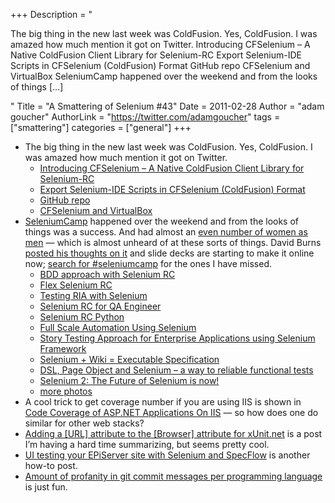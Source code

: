 +++
Description = "<p>The big thing in the new last week was ColdFusion. Yes, ColdFusion. I was amazed how much mention it got on Twitter. Introducing CFSelenium – A Native ColdFusion Client Library for Selenium-RC Export Selenium-IDE Scripts in CFSelenium (ColdFusion) Format GitHub repo CFSelenium and VirtualBox SeleniumCamp happened over the weekend and from the looks of things […]</p>"
Title = "A Smattering of Selenium #43"
Date = 2011-02-28
Author = "adam goucher"
AuthorLink = "https://twitter.com/adamgoucher"
tags = ["smattering"]
categories = ["general"]
+++
<ul>
<li>The big thing in the new last week was ColdFusion. Yes, ColdFusion. I was amazed how much mention it got on Twitter.
<ul>
<li><a href="http://www.silverwareconsulting.com/index.cfm/2011/2/22/Introducing-CFSelenium--A-Native-ColdFusion-Client-Library-for-SeleniumRC">Introducing CFSelenium &#8211; A Native ColdFusion Client Library for Selenium-RC</a></li>
<li><a href="http://www.silverwareconsulting.com/index.cfm/2011/2/23/Export-SeleniumIDE-Scripts-in-CFSelenium-ColdFusion-Format">Export Selenium-IDE Scripts in CFSelenium (ColdFusion) Format</a></li>
<li><a href="https://github.com/bobsilverberg/CFSelenium">GitHub repo</a></li>
<li><a href="http://thecrumb.com/2011/02/25/cfselenium-and-virtualbox">CFSelenium and VirtualBox</a></li>
</ul>
</li>
<li><a href="http://seleniumcamp.com/">SeleniumCamp</a> happened over the weekend and from the looks of things was a success. And had almost an <a href="http://twitpic.com/4403rt">even number of women as men</a> &#8212; which is almost unheard of at these sorts of things. David Burns <a href="http://www.theautomatedtester.co.uk/blog/2011/selenium-camp-slides-and-thoughts.html">posted his thoughts on it</a> and slide decks are starting to make it online now; <a href="http://twitter.com/#search?q=%23seleniumcamp">search for #seleniumcamp</a> for the ones I have missed.
<ul>
<li><a href="http://www.slideshare.net/kolesnik_nickolay/bdd-approach-with-selenium-rc">BDD approach with Selenium RC</a></li>
<li><a href="http://www.slideshare.net/khroliz/flex-selenium-rc">Flex Selenium RC</a></li>
<li><a href="http://www.slideshare.net/SergeyShvets/testing-ria-with-selenium">Testing RIA with Selenium</a></li>
<li><a href="http://www.slideshare.net/yanusa3/selenium-rc-for-qa-engineer">Selenium RC for QA Engineer</a></li>
<li><a href="http://www.slideshare.net/KonstantinPrishchenko/selenium-rc-python">Selenium RC Python</a></li>
<li><a href="http://www.slideshare.net/AndrewDzynia/full-scale-automation-using-selenium">Full Scale Automation Using Selenium</a></li>
<li><a href="http://www.slideshare.net/mcgray/story-testing-approach-for-enterprise-applications-using-selenium-framework">Story Testing Approach for Enterprise Applications using Selenium Framework</a></li>
<li><a href="http://www.slideshare.net/alimenkou/selenium-wiki-executable-specification">Selenium + Wiki = Executable Specification</a></li>
<li><a href="http://www.slideshare.net/alimenkou/dsl-page-object-and-selenium-a-way-to-reliable-functional-tests">DSL, Page Object and Selenium – a way to reliable functional tests</a></li>
<li><a href="http://www.slideshare.net/AutomatedTester/selenium-2-the-future-of-selenium-is-now">Selenium 2: The Future of Selenium is now!</a></li>
<li><a href="https://picasaweb.google.com/aleksey.solntsev/SeleniumCamp#">more photos</a></li>
</ul>
</li>
<li>A cool trick to get coverage number if you are using IIS is shown in <a href="http://docs.ncover.com/how-to/code-coverage-of-asp-net-applications-on-iis/">Code Coverage of ASP.NET Applications On IIS</a> &#8212; so how does one do similar for other web stacks?</li>
<li><a href="http://www.simple-talk.com/community/blogs/benadderson/archive/2009/09/10/74787.aspx">Adding a [URL] attribute to the [Browser] attribute for xUnit.net</a> is a post I&#8217;m having a hard time summarizing, but seems pretty cool.</li>
<li><a href="http://www.popkram.com/blog/2011/02/ui-testing-your-episerver-site-with-selenium-and-specflow/">UI testing your EPiServer site with Selenium and SpecFlow</a> is another how-to post.</li>
<li><a href="http://andrewvos.com/2011/02/21/amount-of-profanity-in-git-commit-messages-per-programming-language">Amount of profanity in git commit messages per programming language</a> is just fun.</li>
</ul>

